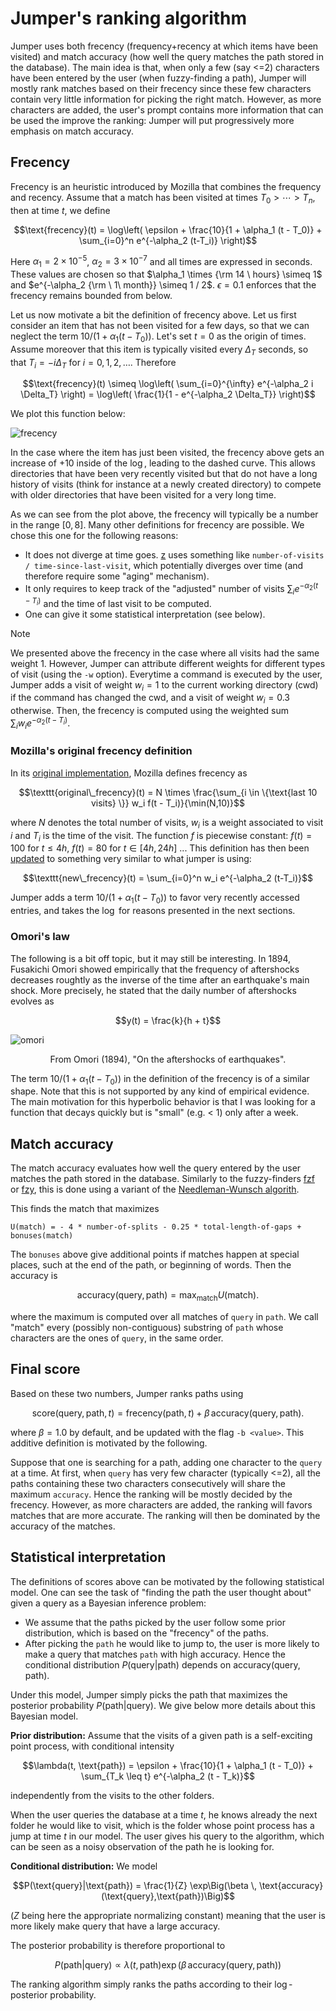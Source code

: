 # Jumper's ranking algorithm

Jumper uses both frecency (frequency+recency at which items have been visited) and match accuracy (how well the query matches the path stored in the database).
The main idea is that, when only a few (say <=2) characters have been entered by the user (when fuzzy-finding a path), Jumper will mostly rank matches based on their frecency since these few characters contain very little information for picking the right match. However, as more characters are added, the user's prompt contains more information that can be used the improve the ranking: Jumper will put progressively more emphasis on match accuracy.

## Frecency

Frecency is an heuristic introduced by Mozilla that combines the frequency and recency.
Assume that a match has been visited at times $T_0 > \cdots > T_n$, then at time $t$, we define
```math
\text{frecency}(t) = \log\left( \epsilon + \frac{10}{1 + \alpha_1 (t - T_0)} + \sum_{i=0}^n e^{-\alpha_2 (t-T_i)} \right)
```
Here $\alpha_1 = 2 \times 10^{-5}$, $\alpha_2 = 3 \times 10^{-7}$ and all times are expressed in seconds. These values are chosen so that $\alpha_1 \times {\rm 14 \ hours} \simeq 1$ and  $e^{-\alpha_2 {\rm \ 1\ month}} \simeq 1 / 2$. $\epsilon = 0.1$ enforces that the frecency remains bounded from below.

Let us now motivate a bit the definition of frecency above. 
Let us first consider an item that has not been visited for a few days, so that we can neglect the term $10 / (1 + \alpha_1 (t - T_0))$. 
Let's set $t=0$ as the origin of times.
Assume moreover that this item is typically visited every $\Delta_T$ seconds, so that $T_i = - i \Delta_T$ for $i=0,1,2, \dots$. Therefore
```math
\text{frecency}(t) 
\simeq \log\left( \sum_{i=0}^{\infty} e^{-\alpha_2 i \Delta_T} \right)
 =  \log\left( \frac{1}{1 - e^{-\alpha_2 \Delta_T}} \right)
```
We plot this function below:

![frecency](frecency.png)

In the case where the item has just been visited, the frecency above gets an increase of $+10$ inside of the $\log$, leading to the dashed curve. This allows directories that have been very recently visited but that do not have a long history of visits (think for instance at a newly created directory) to compete with older directories that have been visited for a very long time.

As we can see from the plot above, the frecency will typically be a number in the range $[0,8]$. Many other definitions for frecency are possible. We chose this one for the following reasons:
- It does not diverge at time goes. [z](https://github.com/rupa/z) uses something like `number-of-visits / time-since-last-visit`, which potentially diverges over time (and therefore require some "aging" mechanism).
- It only requires to keep track of the "adjusted" number of visits $\sum_i e^{-\alpha_2 (t-T_i)}$ and the time of last visit to be computed.
- One can give it some statistical interpretation (see below).

> [!NOTE]
> We presented above the frecency in the case where all visits had the same weight 1. However, Jumper can attribute different weights for different types of visit (using the `-w` option). Everytime a command is executed by the user, Jumper adds a visit of weight $w_i = 1$ to the current working directory (cwd) if the command has changed the cwd, and a visit of weight $w_i = 0.3$ otherwise.
> Then, the frecency is computed using the weighted sum $\sum_i w_i e^{-\alpha_2 (t-T_i)}$.

### Mozilla's original frecency definition

In its [original implementation](https://web.archive.org/web/20210421120120/https://developer.mozilla.org/en-US/docs/Mozilla/Tech/Places/Frecency_algorithm), Mozilla defines frecency as
```math
\texttt{original\_frecency}(t)
 = N \times \frac{\sum_{i \in \{\text{last 10 visits} \}} w_i f(t - T_i)}{\min(N,10)}
```
where $N$ denotes the total number of visits, $w_i$ is a weight associated to visit $i$ and $T_i$ is the time of the visit. The function $f$ is piecewise constant: $f(t) = 100$ for $t \leq 4h$, $f(t)=80$ for $t \in [4h, 24h]$ ...
This definition has then been [updated](https://wiki.mozilla.org/User:Jesse/NewFrecency) to something very similar to what jumper is using:
```math
\texttt{new\_frecency}(t) = \sum_{i=0}^n w_i e^{-\alpha_2 (t-T_i)}
```
Jumper adds a term $10 / (1 + \alpha_1 (t - T_0))$ to favor very recently accessed entries, and takes the $\log$ for reasons presented in the next sections.

### Omori's law

The following is a bit off topic, but it may still be interesting.
In 1894, Fusakichi Omori showed empirically that the frequency of aftershocks decreases roughtly as the inverse of the time after an earthquake's main shock. More precisely, he stated that the daily number of aftershocks evolves as
```math
y(t) = \frac{k}{h + t}
```
![omori](omori_law.png)
<div align="center">
From Omori (1894), "On the aftershocks of earthquakes".
</div>

The term $10 / (1 + \alpha_1 (t - T_0))$ in the definition of the frecency is of a similar shape. Note that this is not supported by any kind of empirical evidence. The main motivation for this hyperbolic behavior is that I was looking for a function that decays quickly but is "small" (e.g. < 1) only after a week.

## Match accuracy

The match accuracy evaluates how well the query entered by the user matches the path stored in the database.
Similarly to the fuzzy-finders [fzf](https://github.com/junegunn/fzf) or [fzy](https://github.com/jhawthorn/fzy), this is done using a variant of the [Needleman-Wunsch algorith](https://en.wikipedia.org/wiki/Needleman–Wunsch_algorithm).

This finds the match that maximizes
```
U(match) = - 4 * number-of-splits - 0.25 * total-length-of-gaps + bonuses(match)
```
The `bonuses` above give additional points if matches happen at special places, such at the end of the path, or beginning of words. Then the accuracy is

```math
\text{accuracy}(\text{query}, \text{path}) = \max_{\text{match}} U(\text{match}).
```
where the maximum is computed over all matches of `query` in `path`. We call "match" every (possibly non-contiguous) substring of `path` whose characters are the ones of `query`, in the same order.

## Final score
Based on these two numbers, Jumper ranks paths using
```math
\text{score}(\text{query}, \text{path}, t) =  \text{frecency}(\text{path}, t) + \beta \, \text{accuracy}(\text{query}, \text{path}).
```
where $\beta = 1.0$ by default, and be updated with the flag `-b <value>`. 
This additive definition is motivated by the following.

Suppose that one is searching for a path, adding one character to the `query` at a time.
At first, when `query` has very few character (typically <=2), all the paths containing these two characters consecutively will share the maximum `accuracy`.
Hence the ranking will be mostly decided by the frecency.
However, as more characters are added, the ranking will favors matches that are more accurate. The ranking will then be dominated by the accuracy of the matches.

## Statistical interpretation

The definitions of scores above can be motivated by the following statistical model. One can see the task of "finding the path the user thought about" given a query as a Bayesian inference problem:
- We assume that the paths picked by the user follow some prior distribution, which is based on the "frecency" of the paths.
- After picking the `path` he would like to jump to, the user is more likely to make a query that matches `path` with high accuracy. 
Hence the conditional distribution $P(\text{query}|\text{path})$ depends on $\text{accuracy}(\text{query}, \text{path})$.

Under this model, Jumper simply picks the path that maximizes the posterior probability $P(\text{path}|\text{query})$.
We give below more details about this Bayesian model.

**Prior distribution:** Assume that the visits of a given path is a self-exciting point process, with conditional intensity
```math
\lambda(t, \text{path}) = \epsilon +  \frac{10}{1 + \alpha_1 (t - T_0)} + \sum_{T_k \leq t} e^{-\alpha_2 (t - T_k)}
```
independently from the visits to the other folders.

When the user queries the database at a time $t$, he knows already the next folder he would like to visit, which is the folder whose point process has a jump at time $t$ in our model.
The user gives his query to the algorithm, which can be seen as a noisy observation of the path he is looking for.

**Conditional distribution:** We model
```math
P(\text{query}|\text{path}) = \frac{1}{Z} \exp\Big(\beta \, \text{accuracy}(\text{query},\text{path})\Big)
```
($Z$ being here the appropriate normalizing constant) meaning that the user is more likely make query that have a large accuracy.

The posterior probability is therefore proportional to
```math
P(\text{path}|\text{query}) \propto \lambda(t, \text{path}) \exp\Big(\beta \,  \text{accuracy}(\text{query},\text{path})\Big)
```
The ranking algorithm simply ranks the paths according to their $\log$-posterior probability.
